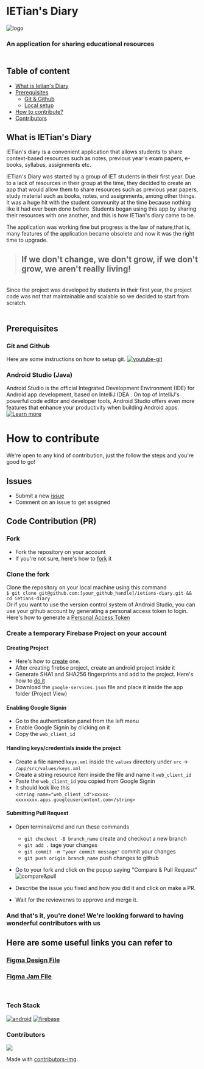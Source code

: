 # IETian's Diary

![logo](https://ik.imagekit.io/jn4utpxjgdd/ietians-diary-with-bg_BQb1lS8zAsMr.png?updatedAt=1633057531914)

### An application for sharing educational resources <br><br>

## Table of content
- [What is Ietian's Diary](#what-is-ietians-diary)
- [Prerequisites](#prerequisites)
  - [Git & Github](#git-and-github)
  - [Local setup](#local-setup)
- [How to contribute?](#how-to-contribute)
- [Contributors](#contributors)

## What is IETian's Diary

IETian's diary is a convenient application that allows students to share context-based resources
such as notes, previous year's exam papers, e-books, syllabus, assignments etc.

IETian's Diary was started by a group of IET students in their first year. Due to a lack of resources in their group at the time, they decided to create an app that would allow them to share resources such as previous year papers, study material such as books, notes, and assignments, among other things.
It was a huge hit with the student community at the time because nothing like it had ever been done before.
Students began using this app by sharing their resources with one another, and this is how IETian's diary came to be.

The application was working fine but progress is the law of nature,that is, many features of the application became obsolete and now it was the right time to upgrade.

> ## If we don't change, we don't grow, if we don't grow, we aren't really living!

<br>
Since the project was developed by students in their first year, the project code was not that maintainable and scalable so we decided to start from scratch.
<br>
<br>

## Prerequisites

### Git and Github

Here are some instructions on how to setup git. [![youtube-git](https://img.shields.io/badge/-Youtube-red?style=plastic&logo=youtube)](https://www.youtube.com/watch?v=uaeKhfhYE0U)

### Android Studio (Java)

Android Studio is the official Integrated Development Environment (IDE) for Android app development, based on IntelliJ IDEA . On top of IntelliJ's powerful code editor and developer tools, Android Studio offers even more features that enhance your productivity when building Android apps.
[![Learn more](https://img.shields.io/badge/-Learn%20more-orange?style=plastic)](https://developer.android.com/studio/intro)

# How to contribute

We're open to any kind of contribution, just the follow the steps and you're good to go!

## Issues

- Submit a new [issue](https://github.com/1ezio/ietians-diary/issues/new/choose)
- Comment on an issue to get assigned

## Code Contribution (PR)

### Fork

- Fork the repository on your account
- If you're not sure, here's how to [fork](https://docs.github.com/en/get-started/quickstart/fork-a-repo) it

### Clone the fork

Clone the repository on your local machine using this command <br />
`$ git clone git@github.com:[your_github_handle]/ietians-diary.git && cd ietians-diary`
<br />
Or if you want to use the version control system of Android Studio, you can use your github account by generating a personal access token to login.
Here's how to generate a [Personal Access Token](https://docs.github.com/en/authentication/keeping-your-account-and-data-secure/creating-a-personal-access-token)

### Create a temporary Firebase Project on your account

#### Creating Project

- Here's how to [create](https://codinglatte.com/posts/how-to/how-to-create-a-firebase-project/) one.
- After creating firebse project, create an android project inside it
- Generate SHA1 and SHA256 fingerprints and add to the project. Here's how to [do it](https://stackoverflow.com/questions/27609442/how-to-get-the-sha-1-fingerprint-certificate-in-android-studio-for-debug-mode)
- Download the `google-services.json` file and place it inside the app folder (Project View)

#### Enabling Google Signin

- Go to the authentication panel from the left menu
- Enable Google Signin by clicking on it
- Copy the `web_client_id`

#### Handling keys/credentials inside the project

- Create a file named `keys.xml` inside the `values` directory under `src` -> `/app/src/values/keys.xml`
- Create a string resource item inside the file and name it `web_client_id`
- Paste the `web_client_id` you copied from Google Signin
- It should look like this  
  `<string name="web_client_id">xxxxx-xxxxxxxx.apps.googleusercontent.com</string>`

#### Submitting Pull Request

- Open terminal/cmd and run these commands

  - `git checkout -B branch_name` create and checkout a new branch
  - `git add .` tage your changes
  - `git commit -m "your commit message"` commit your changes
  - `git push origin branch_name` push changes to github

- Go to your fork and click on the popup saying "Compare & Pull Request"
  ![compare&pull](https://user-images.githubusercontent.com/43697446/134040805-c114ccf9-aa14-427e-b01f-8dcb2f58ef94.png)

- Describe the issue you fixed and how you did it and click on make a PR.
- Wait for the reviewerws to approve and merge it.

### And that's it, you're done! We're looking forward to having wonderful contributors with us

## Here are some useful links you can refer to

### [Figma Design File](https://www.figma.com/file/ZH1dsdzj2Fcwt3zrX6BQ5b/Ietian's-Diary)

### [Figma Jam File](https://www.figma.com/file/oZBtdUazZWgcdvKsjUC90E/Ietians-Diary?node-id=0%3A1)

<br>

### Tech Stack

[![android](https://www.vectorlogo.zone/logos/android/android-ar21.svg)](https://developer.android.com)
[![firebase](https://www.vectorlogo.zone/logos/firebase/firebase-ar21.svg)](https://firebase.google.com/)

### Contributors

<a href="https://github.com/1ezio/ietians-diary/graphs/contributors">
  <img src="https://contrib.rocks/image?repo=1ezio/ietians-diary" />
</a>

Made with [contributors-img](https://contrib.rocks).
